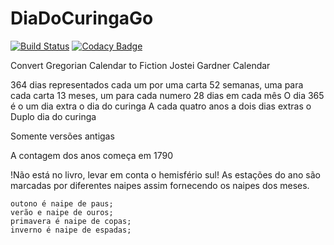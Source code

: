 # DiaDoCuringaGo

[![Build Status](https://travis-ci.org/0unit/DiaDoCuringaGo.png)](https://travis-ci.org/0unit/DiaDoCuringaGo)
[![Codacy Badge](https://api.codacy.com/project/badge/Grade/3885765f996243a5be0363757aa2d9f9)](https://www.codacy.com/app/0unit/DiaDoCuringaGo?utm_source=github.com&amp;utm_medium=referral&amp;utm_content=0unit/DiaDoCuringaGo&amp;utm_campaign=Badge_Grade)

Convert Gregorian Calendar to Fiction Jostei Gardner Calendar

364 dias representados cada um por uma carta 52 semanas, uma para cada carta 13 meses, um para cada numero 28 dias em cada mês O dia 365 é o um dia extra o dia do curinga A cada quatro anos a dois dias extras o Duplo dia do curinga

Somente versões antigas

A contagem dos anos começa em 1790

!Não está no livro, levar em conta o hemisfério sul! As estações do ano são marcadas por diferentes naipes assim fornecendo os naipes dos meses.

    outono é naipe de paus;
    verão e naipe de ouros;
    primavera é naipe de copas;
    inverno é naipe de espadas;
